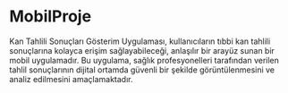 # MobilProje
Kan Tahlili Sonuçları Gösterim Uygulaması, kullanıcıların tıbbi kan tahlili sonuçlarına kolayca erişim sağlayabileceği, anlaşılır bir arayüz sunan bir mobil uygulamadır. Bu uygulama, sağlık profesyonelleri tarafından verilen tahlil sonuçlarının dijital ortamda güvenli bir şekilde görüntülenmesini ve analiz edilmesini amaçlamaktadır.
